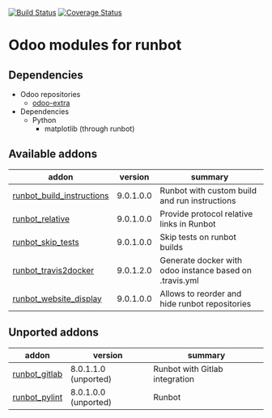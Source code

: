 [![Build Status](https://travis-ci.org/OCA/runbot-addons.svg?branch=9.0)](https://travis-ci.org/OCA/runbot-addons)
[![Coverage Status](https://coveralls.io/repos/OCA/runbot-addons/badge.svg?branch=9.0&service=github)](https://coveralls.io/github/OCA/runbot-addons?branch=9.0)

Odoo modules for runbot
========================

Dependencies
------------
* Odoo repositories
     * [odoo-extra](https://github.com/odoo/odoo-extra)
* Dependencies
     * Python
         * matplotlib (through runbot)

[//]: # (addons)

Available addons
----------------
addon | version | summary
--- | --- | ---
[runbot_build_instructions](runbot_build_instructions/) | 9.0.1.0.0 | Runbot with custom build and run instructions
[runbot_relative](runbot_relative/) | 9.0.1.0.0 | Provide protocol relative links in Runbot
[runbot_skip_tests](runbot_skip_tests/) | 9.0.1.0.0 | Skip tests on runbot builds
[runbot_travis2docker](runbot_travis2docker/) | 9.0.1.2.0 | Generate docker with odoo instance based on .travis.yml
[runbot_website_display](runbot_website_display/) | 9.0.1.0.0 | Allows to reorder and hide runbot repositories


Unported addons
---------------
addon | version | summary
--- | --- | ---
[runbot_gitlab](runbot_gitlab/) | 8.0.1.1.0 (unported) | Runbot with Gitlab integration
[runbot_pylint](runbot_pylint/) | 8.0.1.0.0 (unported) | Runbot

[//]: # (end addons)
